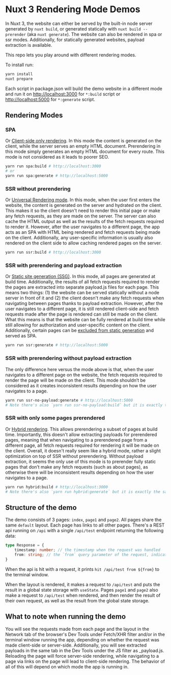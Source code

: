 # Nuxt 3 Rendering Mode Demos

In Nuxt 3, the website can either be served by the built-in node server generated by `nuxt build`, or generated
statically
with `nuxt build --prerender` (aka `nuxt generate`). The website can also be rendered in spa or ssr modes. Additionally,
for
statically generated websites, payload extraction is available.

This repo lets you play around with different rendering modes.

To install run:

```bash
yarn install
nuxt prepare
```

Each script in package.json will build the demo website in a different mode and run it
on [http://localhost:3000](http://localhost:3000) for `*:build` script or
[http://localhost:5000](http://localhost:5000) for `*:generate` script.

## Rendering Modes

### SPA

Or [Client-side only rendering](https://nuxt.com/docs/guide/concepts/rendering#client-side-only-rendering).
In this mode the content is generated on the client, while the server serves an empty HTML document.
Prerendering in this mode simply generates an empty HTML document for every route.
This mode is not considered as it leads to poorer SEO.

```bash
yarn run spa:build # http://localhost:3000
# or
yarn run spa:generate # http://localhost:5000
```

### SSR without prerendering

Or [Universal Rendering mode](https://nuxt.com/docs/guide/concepts/rendering#universal-rendering). In this mode, when
the user first enters the website, the content is generated on the server and hydrated on the client. This makes it so
the client doesn't need to render this initial page or make any fetch requests, as they are made on the server. The
server can also cache the HTML output as well as the results of the fetch requests required to render it. However, after
the user navigates to a different page, the app acts as an SPA with HTML being rendered and fetch requests being made on
the client. Additionally, any user-specific information is usually also rendered on the client side to allow caching
rendered pages on the server.

```bash
yarn run ssr:build # http://localhost:3000
```

### SSR with prerendering and payload extraction

Or [Static site generation (SSG)](https://nuxt.com/docs/getting-started/deployment#static-hosting). In this mode, all
pages are generated at build time. Additionally, the results of all fetch requests required to render the pages are
extracted into separate payload.js files for each page. This means two things: (1) the website can be served statically
without a node server in front of it and (2) the client doesn't make any fetch requests when navigating between pages
thanks to payload extraction. However, after the user navigates to a different page, it is still rendered client-side
and fetch requests made after the page is rendered can still be made on the client. What this means is that the website
can be fully rendered at build time while still allowing for authorization and user-specific content on the client.
Additionally, certain pages can
be [excluded from static generation](https://nuxt.com/docs/api/configuration/nuxt-config#exclude) and served as SPA.

```bash
yarn run ssr:generate # http://localhost:5000
```

### SSR with prerendering without payload extraction

The only difference here versus the mode above is that, when the user
navigates to a different page on the website, the fetch requests required to render the page will be made on the client.
This mode shouldn’t be considered as it creates inconsistent results depending on how the user navigates to a page.

```bash
yarn run ssr-no-payload:generate # http://localhost:5000
# Note there's also `yarn run ssr-no-payload:build` but it is exactly the same as SSR without prerendering
```

### SSR with only some pages prerendered

Or [Hybrid rendering](https://nuxt.com/docs/guide/concepts/rendering#new-rendering-patterns-in-nuxt-3). This allows
prerendering a subset of pages at build time.
Importantly, this doesn't allow extracting payloads for prerendered pages, meaning that when navigating to a prerendered
page from a different page, all fetch requests required for rendering it will be made on the client. Overall, it doesn't
really seem like a hybrid mode, rather a slight optimization on top of SSR without prerendering. Without payload
extraction, it seems the only use of this mode is to prerender fully static pages that don’t make any fetch requests
(such as about pages), as otherwise there will be inconsistent results depending on how the user navigates to a page.

```bash
yarn run hybrid:build # http://localhost:3000
# Note there's also `yarn run hybrid:generate` but it is exactly the same as SSR with prerendering and payload extraction
```

## Structure of the demo

The demo consists of 3 pages: `index`, `page1` and `page2`. All pages share the same `default` layout. Each page has
links to all other pages.
There's a REST api running on `/api` with a single `/api/test` endpoint returning the following data:

```typescript
type Response = {
    timestamp: number; // the timestamp when the request was handled
    from: string; // the `from` query parameter of the request, indicating from which page/layout the request was made
}
```

When the api is hit with a request, it prints `hit /api/test from ${from}` to the terminal window.

When the layout is rendered, it makes a request to `/api/test` and puts the result in a global state storage
with `useState`. Pages `page1` and `page2` also make a request to `/api/test` when rendered, and then render the result
of their own request, as well as the result from the global state storage.

## What to note when running the demo

You will see the requests made from each page and the layout in the Network tab of the browser's Dev Tools under
Fetch/XHR filter and/or in the terminal window running the app, depending on whether the request was made client-side or
server-side. Additionally, you will see extracted payloads in the same tab in the Dev Tools under the JS filter as
_payload.js. Reloading the page will force server-side rendering, while navigating to a page via links on the page will
lead to client-side rendering. The behavior of all of this will depend on which mode the app is running in.
